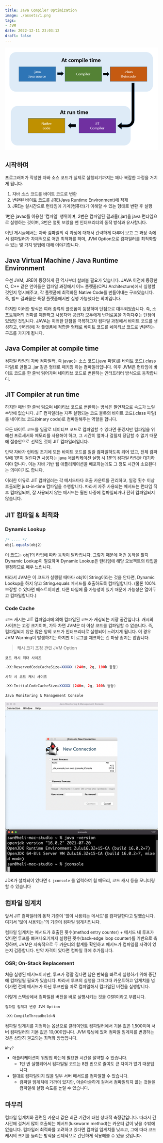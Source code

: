 ```yaml
---
title: Java Compiler Optimization
image: ./assets/1.png
tags:
- JVM
date: 2022-12-11 23:03:12
draft: false
---
```



![hero](./assets/1.png)

## 시작하며

프로그래머가 작성한 자바 소스 코드가 실제로 실행되기까지는 꽤나 복잡한 과정을 거치게 됩니다.
1. 자바 소스 코드를 바이트 코드로 변환
2. 변환된 바이트 코드를 JRE(Java Runtime Environment)에 적재
3. JRE는 실시간으로 런타임에 기계(컴퓨터)가 이해할 수 있는 형태로 변환 후 실행

1번은 javac를 이용한 '컴파일' 행위이며, 2번은 컴파일된 결과물(.jar)을 java 런타임으로 실행하는 것이며, 3번은 얼핏 보았을 땐 인터프리터의 동작 방식과 유사합니다.

이번 게시글에서는 자바 컴파일의 각 과정에 대해서 간략하게 다루어 보고 그 과정 속에서 컴파일러가 자체적으로 어떤 최적화를 하며, JVM Option으로 컴파일러를 최적화할 수 있는 몇 가지 방법에 대해 이야기합니다.

## Java Virtual Machine / Java Runtime Environment

우선 JVM, JRE이 등장하게 된 역사부터 살펴볼 필요가 있습니다. JAVA 이전에 등장한 C, C++ 같은 언어들은 컴파일 과정에서 어느 플랫폼(CPU Architecture)에서 실행할 것인지 명시해주고, 각 플랫폼에 최적화된 Native Code를 만들어내는 구조였습니다. 즉, 빌드 결과물은 특정 플랫폼에서만 실행 가능했다는 의미입니다.

하지만 이러한 방식은 여러 종류의 플랫폼이 등장하며 단점으로 대두되었습니다. 즉, 소프트웨어의 전파를 제한하고 사용자와 공급자 모두에게 번거로움을 가져다주는 단점이 있었던 것입니다. JAVA는 이러한 단점을 극복하고자 컴파일 과정에서 바이트 코드를 생성하고, 런타임에 각 플랫폼에 적합한 형태로 바이트 코드를 네이티브 코드로 변환하는 구조를 가지게 됩니다.

## Java Compiler at compile time

컴파일 타임의 자바 컴파일러, 즉 javac는 소스 코드(.java 파일)를 바이트 코드(.class 파일)로 만들고 .jar 같은 형태로 패키징 하는 컴파일러입니다. 이후 JVM은 런타임에 바이트 코드를 한 줄씩 읽어가며 네이티브 코드로 변환하는 인터프리터 방식으로 동작합니다.

## JIT Compiler at run time

하지만 매번 한 줄씩 읽으며 네이티브 코드로 변환하는 방식은 필연적으로 속도가 느릴 수밖에 없습니다. JIT 컴파일러는 자주 실행되는 코드 블록의 바이트 코드(.class 파일)를 네이티브 코드(binary code)로 컴파일해주는 역할을 합니다.

모든 바이트 코드를 일괄로 네이티브 코드로 컴파일할 수 있다면 좋겠지만 컴파일을 위해선 프로세서와 메모리를 사용해야 하고, 그 시간이 얼마나 걸릴지 장담할 수 없기 때문에 절충안으로 선택된 것이 JIT 컴파일러입니다.

만약 자바가 런타임 초기에 모든 바이트 코드를 일괄 컴파일하도록 되어 있고, 전체 컴파일에 1분이 걸린다면 사용자는 java 애플리케이션 실행 시 1분의 컴파일 타임을 대기하여야 합니다. 이는 자바 기반 웹 애플리케이션을 배포하는데도 그 정도 시간이 소요된다는 의미이기도 합니다.

이러한 이유로 JIT 컴파일러는 각 메서드마다 호출 카운트를 관리하고, 일정 횟수 이상 호출되면 just-in-time 컴파일을 수행합니다. 따라서 자주 사용되는 메서드는 런타임 직후 컴파일되며, 잘 사용되지 않는 메서드는 훨씬 나중에 컴파일되거나 전혀 컴파일되지 않습니다.

## JIT 컴파일 & 최적화

### Dynamic Lookup

```java
/* .... */
obj1.equals(obj2)
```

이 코드는 obj1의 타입에 따라 동작이 달라집니다. 그렇기 때문에 어떤 동작을 할지 Dynamic Lookup이 필요하며 Dynamic Lookup은 런타임에 해당 오브젝트의 타입을 결정하므로 매우 느립니다.

따라서 JVM은 이 코드가 실행될 때마다 obj1이 String이라는 것을 안다면, Dynamic Lookup을 하지 않고 String.equals 메서드를 호출하도록 컴파일합니다. (물론 100% 보장할 수 있다면 베스트이지만, 다른 타입에 올 가능성이 있기 때문에 가능성은 열어두고 컴파일합니다.)

### Code Cache

코드 캐시는 JIT 컴파일러에 의해 컴파일된 코드가 캐싱되는 저장 공간입니다. 캐시의 사이즈는 고정 크기이며, 가득 차면 JVM은 더 이상 코드를 컴파일할 수 없습니다. 즉, 컴파일되지 않은 많은 양의 코드가 인터프리터로 실행되어 느려지게 됩니다. 이 경우 JVM Warning이 발생하기는 하지만 이 로그를 체크하는 건 마냥 쉽지는 않습니다.

> 캐시 크기 조정 관련 JVM Option

`코드 캐시 최대 사이즈`

```java
-XX:ReservedCodeCacheSize=XXXXX (240m, 2g, 100k 등등)
```

`시작 시 코드 캐시 사이즈`

```java
-XX:InitialCodeCacheSize=XXXXX (240m, 2g, 100k 등등)
```

`Java Monitoring & Management Console`

![jconsole](assets/2.png)

JDK가 설치되어 있다면 `$ jconsole` 를 입력하여 힙 메모리, 코드 캐시 등을 모니터링할 수 있습니다

## 컴파일 임계치

앞서 JIT 컴파일러의 동작 기준이 '많이 사용되는 메서드'를 컴파일한다고 말했습니다. 여기서 '많이 사용되는'의 기준이 컴파일 임계치입니다.

컴파일 임계치는 메서드가 호출된 횟수(method entry counter) + 메서드 내 루프가 있다면 루프를 빠져나오기까지 실행된 횟수(back-edge loop counter)를 기반으로 측정하며, JVM은 지속적으로 두 카운터의 합계를 확인하고 메서드가 컴파일될 자격이 있는지 검증합니다. 만약 자격이 있다면 컴파일 큐에 추가됩니다.

### OSR; On-Stack Replacement

처음 실행된 메서드이지만, 루프가 정말 길다면 남은 반복을 빠르게 실행하기 위해 중간에 컴파일될 필요가 있습니다. 따라서 루프의 실행을 그때그때 카운트하고 임계치를 넘어가면 전체 메서드가 아닌 루프만을 따로 컴파일해서 컴파일된 버전을 실행합니다.

이렇게 스택상에서 컴파일된 버전을 바로 실행시키는 것을 OSR이라고 부릅니다.

`컴파일 임계치 변경 JVM Option`

```java
-XX:CompileThreadhold=N
```

컴파일 임계치를 지정하는 옵션으로 클라이언트 컴파일러에서 기본 값은 1,500이며 서버 컴파일러의 기본 값은 10,000입니다. JVM 튜닝에 있어 컴파일 임계치를 변경하는 것은 상당히 권고되는 최적화 방법입니다.

`Why?`
- 애플리케이션이 워밍업 하는데 필요한 시간을 절약할 수 있습니다.
  - 1만 번 실행되어서 컴파일될 코드는 8천 번으로 줄여도 큰 차이가 없기 때문입니다.
- 절대로 컴파일되지 않을 일부 서버 메서드를 컴파일할 수 있습니다.
  - 컴파일 임계치에 가까이 있지만, 아슬아슬하게 걸쳐서 컴파일되지 않는 것들을 컴파일해 실행 속도를 높일 수 있습니다.

## 마무리

컴파일 임계치와 관련된 카운터 값은 최근 기간에 대한 상대적 측정값입니다. 따라서 긴 시간에 걸쳐서 많이 호출되는 메서드(lukewarm method)는 카운터 값이 낮을 수밖에 없습니다. 컴파일러 최적화를 고려하고 있다면 컴파일 임계치를 낮추고, 그에 따라 코드 캐시의 크기를 늘리는 방식을 선제적으로 간단하게 적용해볼 수 있을 것입니다.